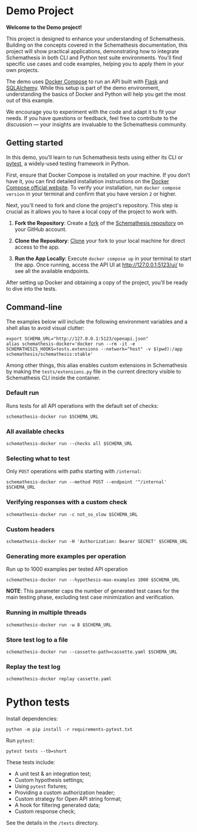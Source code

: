 # Demo Project

**Welcome to the Demo project!**

This project is designed to enhance your understanding of Schemathesis.
Building on the concepts covered in the Schemathesis documentation, this project will show practical applications, demonstrating how to integrate Schemathesis in both CLI and Python test suite environments.
You'll find specific use cases and code examples, helping you to apply them in your own projects.

The demo uses [Docker Compose](https://docs.docker.com/compose/) to run an API built with [Flask](https://flask.palletsprojects.com/en/3.0.x/) and [SQLAlchemy](https://www.sqlalchemy.org/).
While this setup is part of the demo environment, understanding the basics of Docker and Python will help you get the most out of this example.

We encourage you to experiment with the code and adapt it to fit your needs.
If you have questions or feedback, feel free to contribute to the discussion — your insights are invaluable to the Schemathesis community.

## Getting started

In this demo, you'll learn to run Schemathesis tests using either its CLI or [pytest](https://docs.pytest.org/en/7.4.x/), a widely-used testing framework in Python.

First, ensure that Docker Compose is installed on your machine. If you don’t have it, you can find detailed installation instructions on the [Docker Compose official website](https://docs.docker.com/compose/install/).
To verify your installation, run `docker compose version` in your terminal and confirm that you have version `2` or higher.

Next, you'll need to fork and clone the project's repository. This step is crucial as it allows you to have a local copy of the project to work with.

1. **Fork the Repository**: Create a [fork](https://docs.github.com/en/get-started/quickstart/fork-a-repo#forking-a-repository) of the [Schemathesis repository](https://github.com/schemathesis/schemathesis) on your GitHub account.

2. **Clone the Repository**: [Clone](https://docs.github.com/en/get-started/quickstart/fork-a-repo#cloning-your-forked-repository) your fork to your local machine for direct access to the app.

3. **Run the App Locally**: Execute `docker compose up` in your terminal to start the app. Once running, access the API UI at http://127.0.0.1:5123/ui/ to see all the available endpoints.

After setting up Docker and obtaining a copy of the project, you'll be ready to dive into the tests.

## Command-line

The examples below will include the following environment variables and a shell alias to avoid visual clutter:

```shell
export SCHEMA_URL="http://127.0.0.1:5123/openapi.json"
alias schemathesis-docker='docker run --rm -it -e SCHEMATHESIS_HOOKS=tests.extensions --network="host" -v $(pwd):/app schemathesis/schemathesis:stable'
```

Among other things, this alias enables custom extensions in Schemathesis by making the `tests/extensions.py` file in the current directory visible to Schemathesis CLI inside the container.

### Default run

Runs tests for all API operations with the default set of checks:

```shell
schemathesis-docker run $SCHEMA_URL
```

### All available checks

```shell
schemathesis-docker run --checks all $SCHEMA_URL
```

### Selecting what to test

Only `POST` operations with paths starting with `/internal`:

```shell
schemathesis-docker run --method POST --endpoint '^/internal' $SCHEMA_URL
```

### Verifying responses with a custom check

```shell
schemathesis-docker run -c not_so_slow $SCHEMA_URL
```

### Custom headers

```shell
schemathesis-docker run -H 'Authorization: Bearer SECRET' $SCHEMA_URL
```

### Generating more examples per operation

Run up to 1000 examples per tested API operation

```shell
schemathesis-docker run --hypothesis-max-examples 1000 $SCHEMA_URL
```

**NOTE**: This parameter caps the number of generated test cases for the main testing phase, excluding test case minimization and verification.

### Running in multiple threads

```shell
schemathesis-docker run -w 8 $SCHEMA_URL
```

### Store test log to a file

```shell
schemathesis-docker run --cassette-path=cassette.yaml $SCHEMA_URL
```

### Replay the test log

```shell
schemathesis-docker replay cassette.yaml
```

# Python tests

Install dependencies:

```shell
python -m pip install -r requirements-pytest.txt
```

Run `pytest`:

```shell
pytest tests --tb=short
```

These tests include:

- A unit test & an integration test;
- Custom hypothesis settings;
- Using `pytest` fixtures;
- Providing a custom authorization header;
- Custom strategy for Open API string format;
- A hook for filtering generated data;
- Custom response check;

See the details in the `/tests` directory.
